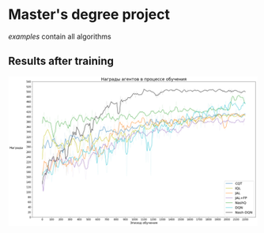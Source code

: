 # Master's degree project

*examples* contain all algorithms

## Results after training
![Results](/graphs.png)
